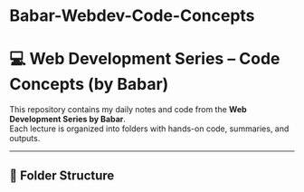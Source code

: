 # Babar-Webdev-Code-Concepts
# 💻 Web Development Series – Code Concepts (by Babar)

This repository contains my daily notes and code from the **Web Development Series by Babar**.  
Each lecture is organized into folders with hands-on code, summaries, and outputs.

---

## 📂 Folder Structure

